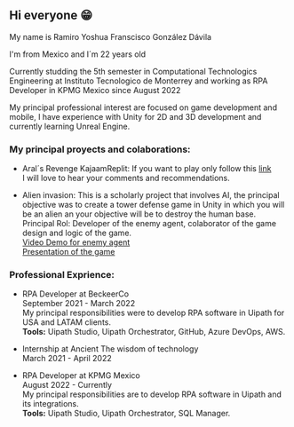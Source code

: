 ## Hi everyone 😁

My name is Ramiro Yoshua Franscisco González Dávila

I'm from Mexico and I´m 22 years old

Currently studding the 5th semester in Computational Technologics Engineering at Instituto Tecnologico de Monterrey and working as RPA Developer in KPMG Mexico since August 2022 

My principal professional interest are focused on game development and mobile, I have experience with Unity for 2D and 3D development and currently learning Unreal Engine.

### My principal proyects and colaborations:

- Aral´s Revenge KajaamReplit:
   If you want to play only follow this [link](https://Arals-Revenge.ramiroyoshuafra.repl.co) <br>
   I will love to hear your comments and recommendations.
 
- Alien invasion:
  This is a scholarly project that involves AI, the principal objective was to create a tower defense game in Unity in which you will be an alien an your objective will be to destroy the human base. <br>
  Principal Rol: Developer of the enemy agent, colaborator of the game design and logic of the game.<br>
  [Video Demo for enemy agent](https://drive.google.com/file/d/19ozpDaTk2Nyoxjzefj6TxdjBelqNussH/view?usp=sharing)<br>
  [Presentation of the game](https://docs.google.com/presentation/d/1xxE3dso6KpFnMlHAdAFBkCxSzggKivtPXmTlO8gKAas/edit?usp=sharing)
 
 
### Professional Exprience:

- RPA Developer at BeckeerCo <br>
 September 2021 - March 2022 <br>
 My principal responsibilities were to develop RPA software in Uipath for USA and LATAM clients.<br>
 __Tools:__ Uipath Studio, Uipath Orchestrator, GitHub, Azure DevOps, AWS.
 
 
 - Internship at Ancient The wisdom of technology <br>
 March 2021 - April 2022 <br>
 
 
 - RPA Developer at KPMG Mexico <br>
 August 2022 - Currently <br>
 My principal responsibilities are to develop RPA software in Uipath and its integrations.<br>
 __Tools:__ Uipath Studio, Uipath Orchestrator, SQL Manager.
